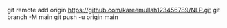 git remote add origin https://github.com/kareemullah123456789/NLP.git
git branch -M main
git push -u origin main
